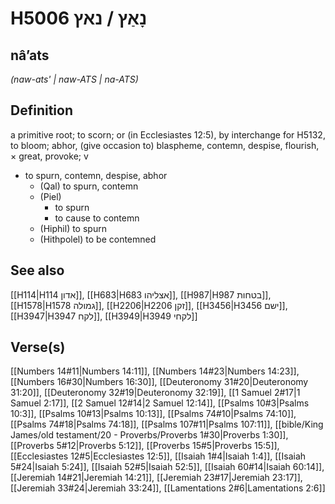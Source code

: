 # H5006 נָאַץ / נאץ

## nâʼats

_(naw-ats' | naw-ATS | na-ATS)_

## Definition

a primitive root; to scorn; or (in Ecclesiastes 12:5), by interchange for H5132, to bloom; abhor, (give occasion to) blaspheme, contemn, despise, flourish, × great, provoke; v

- to spurn, contemn, despise, abhor
  - (Qal) to spurn, contemn
  - (Piel)
    - to spurn
    - to cause to contemn
  - (Hiphil) to spurn
  - (Hithpolel) to be contemned

## See also

[[H114|H114 אדון]], [[H683|H683 אצליהו]], [[H987|H987 בטחות]], [[H1578|H1578 גמולה]], [[H2206|H2206 זקן]], [[H3456|H3456 ישם]], [[H3947|H3947 לקח]], [[H3949|H3949 לקחי]]

## Verse(s)

[[Numbers 14#11|Numbers 14:11]], [[Numbers 14#23|Numbers 14:23]], [[Numbers 16#30|Numbers 16:30]], [[Deuteronomy 31#20|Deuteronomy 31:20]], [[Deuteronomy 32#19|Deuteronomy 32:19]], [[1 Samuel 2#17|1 Samuel 2:17]], [[2 Samuel 12#14|2 Samuel 12:14]], [[Psalms 10#3|Psalms 10:3]], [[Psalms 10#13|Psalms 10:13]], [[Psalms 74#10|Psalms 74:10]], [[Psalms 74#18|Psalms 74:18]], [[Psalms 107#11|Psalms 107:11]], [[bible/King James/old testament/20 - Proverbs/Proverbs 1#30|Proverbs 1:30]], [[Proverbs 5#12|Proverbs 5:12]], [[Proverbs 15#5|Proverbs 15:5]], [[Ecclesiastes 12#5|Ecclesiastes 12:5]], [[Isaiah 1#4|Isaiah 1:4]], [[Isaiah 5#24|Isaiah 5:24]], [[Isaiah 52#5|Isaiah 52:5]], [[Isaiah 60#14|Isaiah 60:14]], [[Jeremiah 14#21|Jeremiah 14:21]], [[Jeremiah 23#17|Jeremiah 23:17]], [[Jeremiah 33#24|Jeremiah 33:24]], [[Lamentations 2#6|Lamentations 2:6]]